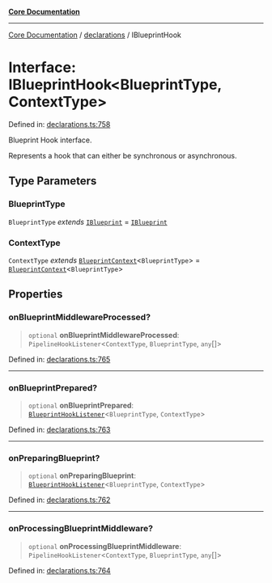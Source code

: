 [**Core Documentation**](../../README.md)

***

[Core Documentation](../../README.md) / [declarations](../README.md) / IBlueprintHook

# Interface: IBlueprintHook\<BlueprintType, ContextType\>

Defined in: [declarations.ts:758](https://github.com/stonemjs/core/blob/e2fddc9518734748c09a72d4b4064dd1d4c1288c/src/declarations.ts#L758)

Blueprint Hook interface.

Represents a hook that can either be synchronous or asynchronous.

## Type Parameters

### BlueprintType

`BlueprintType` *extends* [`IBlueprint`](../type-aliases/IBlueprint.md) = [`IBlueprint`](../type-aliases/IBlueprint.md)

### ContextType

`ContextType` *extends* [`BlueprintContext`](BlueprintContext.md)\<`BlueprintType`\> = [`BlueprintContext`](BlueprintContext.md)\<`BlueprintType`\>

## Properties

### onBlueprintMiddlewareProcessed?

> `optional` **onBlueprintMiddlewareProcessed**: `PipelineHookListener`\<`ContextType`, `BlueprintType`, `any`[]\>

Defined in: [declarations.ts:765](https://github.com/stonemjs/core/blob/e2fddc9518734748c09a72d4b4064dd1d4c1288c/src/declarations.ts#L765)

***

### onBlueprintPrepared?

> `optional` **onBlueprintPrepared**: [`BlueprintHookListener`](../type-aliases/BlueprintHookListener.md)\<`BlueprintType`, `ContextType`\>

Defined in: [declarations.ts:763](https://github.com/stonemjs/core/blob/e2fddc9518734748c09a72d4b4064dd1d4c1288c/src/declarations.ts#L763)

***

### onPreparingBlueprint?

> `optional` **onPreparingBlueprint**: [`BlueprintHookListener`](../type-aliases/BlueprintHookListener.md)\<`BlueprintType`, `ContextType`\>

Defined in: [declarations.ts:762](https://github.com/stonemjs/core/blob/e2fddc9518734748c09a72d4b4064dd1d4c1288c/src/declarations.ts#L762)

***

### onProcessingBlueprintMiddleware?

> `optional` **onProcessingBlueprintMiddleware**: `PipelineHookListener`\<`ContextType`, `BlueprintType`, `any`[]\>

Defined in: [declarations.ts:764](https://github.com/stonemjs/core/blob/e2fddc9518734748c09a72d4b4064dd1d4c1288c/src/declarations.ts#L764)
